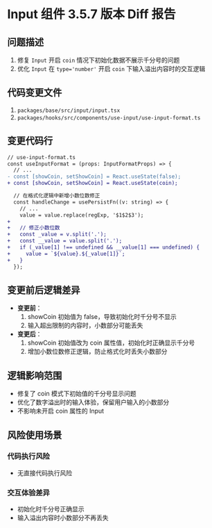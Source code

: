 # Input 组件 3.5.7 版本 Diff 报告

## 问题描述
1. 修复 `Input` 开启 `coin` 情况下初始化数据不展示千分号的问题
2. 优化 `Input` 在 `type='number'` 开启 `coin` 下输入溢出内容时的交互逻辑

## 代码变更文件
1. `packages/base/src/input/input.tsx`
2. `packages/hooks/src/components/use-input/use-input-format.ts`

## 变更代码行
```diff
// use-input-format.ts
const useInputFormat = (props: InputFormatProps) => {
  // ...
- const [showCoin, setShowCoin] = React.useState(false);
+ const [showCoin, setShowCoin] = React.useState(coin);

  // 在格式化逻辑中新增小数位数修正
  const handleChange = usePersistFn((v: string) => {
    // ...
    value = value.replace(regExp, '$1$2$3');
+
+   // 修正小数位数
+   const _value = v.split('.');
+   const __value = value.split('.');
+   if (_value[1] !== undefined && __value[1] === undefined) {
+     value = `${value}.${_value[1]}`;
+   }
  });
```

## 变更前后逻辑差异
- **变更前**：
  1. showCoin 初始值为 false，导致初始化时千分号不显示
  2. 输入超出限制的内容时，小数部分可能丢失
- **变更后**：
  1. showCoin 初始值改为 coin 属性值，初始化时正确显示千分号
  2. 增加小数位数修正逻辑，防止格式化时丢失小数部分

## 逻辑影响范围
- 修复了 coin 模式下初始值的千分号显示问题
- 优化了数字溢出时的输入体验，保留用户输入的小数部分
- 不影响未开启 coin 属性的 Input

## 风险使用场景

### 代码执行风险
- 无直接代码执行风险

### 交互体验差异
- 初始化时千分号正确显示
- 输入溢出内容时小数部分不再丢失